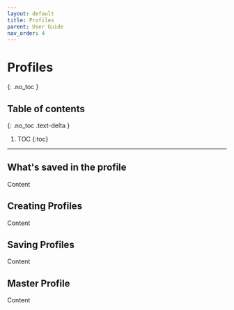 ```yaml
---
layout: default
title: Profiles
parent: User Guide
nav_order: 4
---
```


# Profiles
{: .no_toc }

## Table of contents
{: .no_toc .text-delta }

1. TOC
{:toc}

---

## What's saved in the profile

Content

## Creating Profiles

Content

## Saving Profiles

Content

## Master Profile

Content